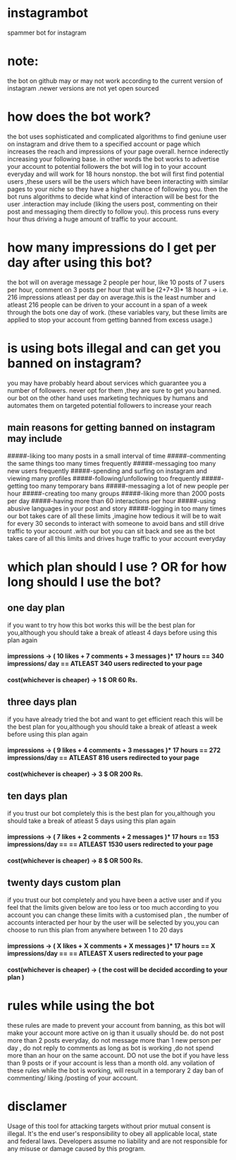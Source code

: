 # instagrambot
spammer bot for instagram

# note:
the bot on github may or may not work according to the current version of instagram .newer versions are not yet open sourced

# how does the bot work?

the bot uses sophisticated and complicated algorithms to find geniune user on instagram and drive them to a specified account or page which increases the reach and impressions of your page overall. hernce inderectly increasing your following base.
in other words the bot works to advertise your account to potential followers
the bot will log in to your account everyday and will work for 18 hours nonstop.
the bot will first find potential users ,these users will be the users which have been interacting with similar pages to your niche so they have a higher chance of following you.
then the bot runs algorithms to decide what kind of interaction will be best for the user .interaction may include (liking the users post, commenting on their post and messaging them directly to follow you). this process runs every hour thus driving a huge amount of traffic to your account.

# how many impressions do I get per day after using this bot?

the bot will on average message 2 people per hour, like 10 posts of 7 users per hour, comment on 3 posts per hour 
that will be (2+7+3)* 18 hours -> i.e. 216 impressions atleast per day on average.this is the least number and atleast 216 people can be driven to your account in a span of a week through the bots one day of work.
(these variables vary, but these limits are applied to stop your account from getting banned from excess usage.)

# is using bots illegal and can get you banned on instagram?

you may have probably heard about services which guarantee you a number of followers. never opt for them ,they are sure to get you banned. our bot on the other hand uses marketing techniques by humans and automates them  on targeted potential followers to increase your reach
## main reasons for getting banned on instagram may include
#####-liking too many posts in a small interval of time
#####-commenting the same things too many times frequently
#####-messaging too many new users frequently
#####-spending and surfing on instagram and viewing many profiles
#####-following/unfollowing too frequently
#####-getting too many temporary bans
#####-messaging a lot of new people per hour
#####-creating too many groups
#####-liking more than 2000 posts per day
#####-having more than 60 interactions per hour
#####-using abusive languages in your post and story
#####-logging in too many times
our bot takes care of all these limits ,imagine how tedious it will be to wait for every 30 seconds to interact with someone to avoid bans and still drive traffic to your account .with our bot you can sit back and see as the bot takes care of all this limits and drives huge traffic to your account everyday

# which plan should I use ? OR for how long should I use the bot?

## one day plan
if you want to try how this bot works this will be the best plan for you,although you should take a break of atleast 4 days before using this plan again
#### impressions -> ( 10 likes + 7 comments + 3 messages )* 17 hours == 340 impressions/ day == ATLEAST 340 users redirected to your page
#### cost(whichever is cheaper) -> 1 $ OR 60 Rs.

## three days plan
if you have already tried the bot and want to get efficient reach this will be the best plan for you,although you should take a break of atleast a week before using this plan again
#### impressions -> ( 9 likes + 4 comments + 3 messages )* 17 hours == 272 impressions/day == ATLEAST 816 users redirected to your page
#### cost(whichever is cheaper) -> 3 $ OR 200 Rs.

## ten days plan
if you trust our bot completely this is the best plan for you,although you should take a break of atleast 5 days using this plan again
#### impressions -> ( 7 likes + 2 comments + 2 messages )* 17 hours == 153 impressions/day == == ATLEAST 1530 users redirected to your page
#### cost(whichever is cheaper) -> 8 $ OR 500 Rs.

## twenty days custom plan
if you trust our bot completely and you have been a active user and if you feel that the limits given below are too less or too much according to you account you can change these limits with a customised plan , the number of accounts interacted per hour by the user will be selected by you,you can choose to run this plan from anywhere between 1 to 20 days
#### impressions -> ( X likes + X comments + X messages )* 17 hours == X impressions/day == == ATLEAST X users redirected to your page
#### cost(whichever is cheaper) -> ( the cost will be decided according to your plan )

# rules while using the bot 
these rules are made to prevent your account from banning, as this bot will make your account more active on ig than it usually should be.
do not post more than 2 posts everyday, do not message more than 1 new person per day , do not reply to comments as long as bot is working ,do not spend more than an hour on the same account. DO not use the bot if you have less than 9 posts or if your account is less than a month old.
any voilation of these rules while the bot is working, will result in a temporary 2 day ban of commenting/ liking /posting of your account.




# disclamer

Usage of this tool for attacking targets without prior mutual consent is illegal. It's the end user's responsibility to obey all applicable local, state and federal laws. Developers assume no liability and are not responsible for any misuse or damage caused by this program.
